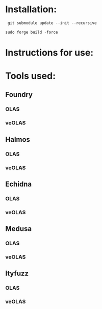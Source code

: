 # Installation:

```js
 git submodule update --init --recursive
```
```js
sudo forge build -force
```

# Instructions for use:


# Tools used:


## Foundry

### OLAS

### veOLAS


## Halmos

### OLAS

### veOLAS

## Echidna

### OLAS

### veOLAS

## Medusa

### OLAS

### veOLAS

## Ityfuzz

### OLAS

### veOLAS

